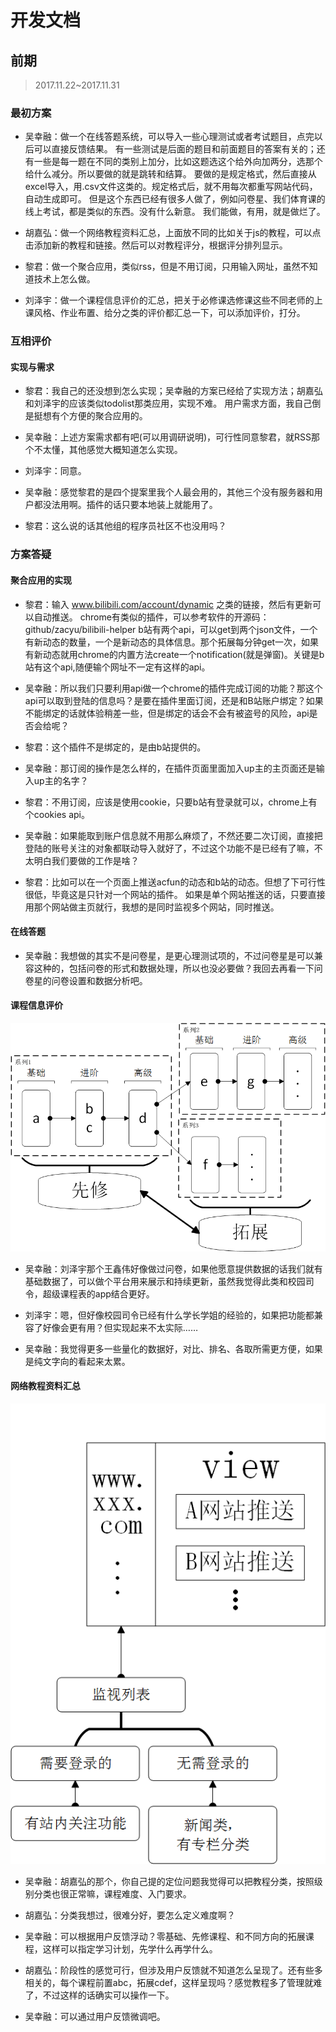 ﻿# 开发文档

## 前期
> 2017.11.22~2017.11.31

### 最初方案
* 吴幸融：做一个在线答题系统，可以导入一些心理测试或者考试题目，点完以后可以直接反馈结果。
有一些测试是后面的题目和前面题目的答案有关的；还有一些是每一题在不同的类别上加分，比如这题选这个给外向加两分，选那个给什么减分。所以要做的就是跳转和结算。
要做的是规定格式，然后直接从excel导入，用.csv文件这类的。规定格式后，就不用每次都重写网站代码，自动生成即可。
但是这个东西已经有很多人做了，例如问卷星、我们体育课的线上考试，都是类似的东西。没有什么新意。
我们能做，有用，就是做烂了。

* 胡嘉弘：做一个网络教程资料汇总，上面放不同的比如关于js的教程，可以点击添加新的教程和链接。然后可以对教程评分，根据评分排列显示。

* 黎君：做一个聚合应用，类似rss，但是不用订阅，只用输入网址，虽然不知道技术上怎么做。

* 刘泽宇：做一个课程信息评价的汇总，把关于必修课选修课这些不同老师的上课风格、作业布置、给分之类的评价都汇总一下，可以添加评价，打分。

### 互相评价
#### 实现与需求
* 黎君：我自己的还没想到怎么实现；吴幸融的方案已经给了实现方法；胡嘉弘和刘泽宇的应该类似todolist那类应用，实现不难。
用户需求方面，我自己倒是挺想有个方便的聚合应用的。

* 吴幸融：上述方案需求都有吧(可以用调研说明)，可行性同意黎君，就RSS那个不太懂，其他感觉大概知道怎么实现。

* 刘泽宇：同意。

* 吴幸融：感觉黎君的是四个提案里我个人最会用的，其他三个没有服务器和用户都没法用啊。插件的话只要本地装上就能用了。

* 黎君：这么说的话其他组的程序员社区不也没用吗？

### 方案答疑
#### 聚合应用的实现
* 黎君：输入
www.bilibili.com/account/dynamic
之类的链接，然后有更新可以自动推送。
chrome有类似的插件，可以参考软件的开源码：github/zacyu/bilibili-helper
b站有两个api，可以get到两个json文件，一个有新动态的数量，一个是新动态的具体信息。那个拓展每分钟get一次，如果有新动态就用chrome的内置方法create一个notification(就是弹窗)。关键是b站有这个api,随便输个网址不一定有这样的api。

* 吴幸融：所以我们只要利用api做一个chrome的插件完成订阅的功能？那这个api可以取到登陆的信息吗？是要在插件里面订阅，还是和B站账户绑定？如果不能绑定的话就体验稍差一些，但是绑定的话会不会有被盗号的风险，api是否会给呢？

* 黎君：这个插件不是绑定的，是由b站提供的。

* 吴幸融：那订阅的操作是怎么样的，在插件页面里面加入up主的主页面还是输入up主的名字？

* 黎君：不用订阅，应该是使用cookie，只要b站有登录就可以，chrome上有个cookies api。

* 吴幸融：如果能取到账户信息就不用那么麻烦了，不然还要二次订阅，直接把登陆的账号关注的对象都联动导入就好了，不过这个功能不是已经有了嘛，不太明白我们要做的工作是啥？

* 黎君：比如可以在一个页面上推送acfun的动态和b站的动态。但想了下可行性很低，毕竟这是只针对一个网站的插件。
如果是单个网站推送的话，只要直接用那个网站做主页就行，我想的是同时监视多个网站，同时推送。

#### 在线答题
* 吴幸融：我想做的其实不是问卷星，是更心理测试项的，不过问卷星是可以兼容这种的，包括问卷的形式和数据处理，所以也没必要做？我回去再看一下问卷星的问卷设置和数据分析吧。

#### 课程信息评价
![网站监视推送设想](https://github.com/MilkyW/CODE7/blob/master/src/%E7%BD%91%E7%BB%9C%E6%95%99%E7%A8%8B%E5%85%B3%E7%B3%BB%E8%AE%BE%E6%83%B3.png?raw=true)
* 吴幸融：刘泽宇那个王鑫伟好像做过问卷，如果他愿意提供数据的话我们就有基础数据了，可以做个平台用来展示和持续更新，虽然我觉得此类和校园司令，超级课程表的app结合更好。

* 刘泽宇：嗯，但好像校园司令已经有什么学长学姐的经验的，如果把功能都兼容了好像会更有用？但实现起来不太实际……

* 吴幸融：我觉得更多一些量化的数据好，对比、排名、各取所需更方便，如果是纯文字向的看起来太累。

#### 网络教程资料汇总
![网络教程关系设想](https://github.com/MilkyW/CODE7/blob/master/src/%E7%BD%91%E7%AB%99%E7%9B%91%E8%A7%86%E6%8E%A8%E9%80%81%E8%AE%BE%E6%83%B3.png?raw=true)
* 吴幸融：胡嘉弘的那个，你自己提的定位问题我觉得可以把教程分类，按照级别分类也很正常嘛，课程难度、入门要求。

* 胡嘉弘：分类我想过，很难分好，要怎么定义难度啊？

* 吴幸融：可以根据用户反馈浮动？零基础、先修课程、和不同方向的拓展课程，这样可以指定学习计划，先学什么再学什么。

* 胡嘉弘：阶段性的感觉可行，但涉及用户反馈就不知道怎么呈现了。还有些多相关的，每个课程前置abc，拓展cdef，这样呈现吗？感觉教程多了管理就难了，不过这样的话确实可以操作一下。

* 吴幸融：可以通过用户反馈微调吧。
